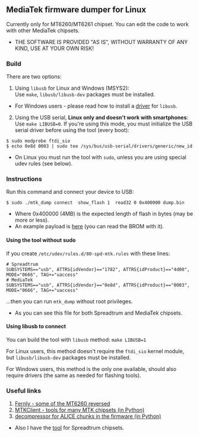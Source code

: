## MediaTek firmware dumper for Linux

Currently only for MT6260/MT6261 chipset. You can edit the code to work with other MediaTek chipsets.

* THE SOFTWARE IS PROVIDED "AS IS", WITHOUT WARRANTY OF ANY KIND, USE AT YOUR OWN RISK!

### Build

There are two options:

1. Using `libusb` for Linux and Windows (MSYS2):  
Use `make`, `libusb/libusb-dev` packages must be installed.

* For Windows users - please read how to install a [driver](https://github.com/libusb/libusb/wiki/Windows#driver-installation) for `libusb`.

2. Using the USB serial, **Linux only and doesn't work with smartphones**:  
Use `make LIBUSB=0`.
If you're using this mode, you must initialize the USB serial driver before using the tool (every boot):
```
$ sudo modprobe ftdi_sio
$ echo 0e8d 0003 | sudo tee /sys/bus/usb-serial/drivers/generic/new_id
```

* On Linux you must run the tool with `sudo`, unless you are using special udev rules (see below).

### Instructions

Run this command and connect your device to USB:
```
$ sudo ./mtk_dump connect  show_flash 1  read32 0 0x400000 dump.bin
```

* Where 0x400000 (4MB) is the expected length of flash in bytes (may be more or less).
* An example payload is [here](payload) (you can read the BROM with it).

#### Using the tool without sudo

If you create `/etc/udev/rules.d/80-spd-mtk.rules` with these lines:
```
# Spreadtrum
SUBSYSTEMS=="usb", ATTRS{idVendor}=="1782", ATTRS{idProduct}=="4d00", MODE="0666", TAG+="uaccess"
# MediaTek
SUBSYSTEMS=="usb", ATTRS{idVendor}=="0e8d", ATTRS{idProduct}=="0003", MODE="0666", TAG+="uaccess"
```
...then you can run `mtk_dump` without root privileges.

* As you can see this file for both Spreadtrum and MediaTek chipsets.

#### Using libusb to connect

You can build the tool with `libusb` method: `make LIBUSB=1`

For Linux users, this method doesn't require the `ftdi_sio` kernel module, but `libusb/libusb-dev` packages must be installed.

For Windows users, this method is the only one available, should also require drivers (the same as needed for flashing tools).

### Useful links

1. [Fernly - some of the MT6260 reversed](https://github.com/xobs/fernly)
2. [MTKClient - tools for many MTK chipsets (in Python)](https://github.com/bkerler/mtkclient)
3. [decompressor for ALICE chunks in the firmware (in Python)](https://github.com/donnm/mtk_fw_tools)

* Also I have the [tool](https://github.com/ilyakurdyukov/spreadtrum_flash) for Spreadtrum chipsets.
